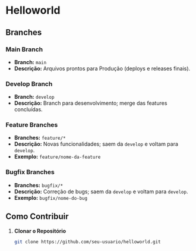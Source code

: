 # Helloworld

## Branches

### Main Branch
- **Branch:** `main`
- **Descrição:** Arquivos prontos para Produção (deploys e releases finais).

### Develop Branch
- **Branch:** `develop`
- **Descrição:** Branch para desenvolvimento; merge das features concluídas.

### Feature Branches
- **Branches:** `feature/*`
- **Descrição:** Novas funcionalidades; saem da `develop` e voltam para `develop`.
- **Exemplo:** `feature/nome-da-feature`

### Bugfix Branches
- **Branches:** `bugfix/*`
- **Descrição:** Correção de bugs; saem da `develop` e voltam para `develop`.
- **Exemplo:** `bugfix/nome-do-bug`

## Como Contribuir

1. **Clonar o Repositório**
   ```sh
   git clone https://github.com/seu-usuario/helloworld.git

